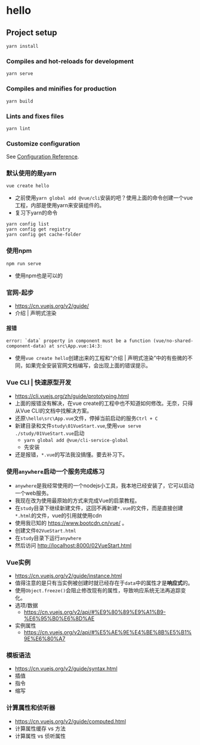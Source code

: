 # hello

## Project setup
```
yarn install
```

### Compiles and hot-reloads for development
```
yarn serve
```

### Compiles and minifies for production
```
yarn build
```

### Lints and fixes files
```
yarn lint
```

### Customize configuration
See [Configuration Reference](https://cli.vuejs.org/config/).

### 默认使用的是yarn

```
vue create hello
```

- 之前使用`yarn global add @vue/cli`安装的吧？使用上面的命令创建一个vue工程，内部是使用yarn来安装组件的。
- 复习下yarn的命令

```
yarn config list
yarn config get registry
yarn config get cache-folder
```

### 使用npm

```
npm run serve
```

- 使用npm也是可以的

### 官网-起步

- <https://cn.vuejs.org/v2/guide/>
- 介绍 | 声明式渲染

#### 报错

```
error: `data` property in component must be a function (vue/no-shared-component-data) at src\App.vue:14:3:
```

- 使用`vue create hello`创建出来的工程和“介绍 | 声明式渲染”中的有些微的不同，如果完全安装官网文档编写，会出现上面的错误提示。

### Vue CLI | 快速原型开发

- <https://cli.vuejs.org/zh/guide/prototyping.html>
- 上面的报错没有解决，在vue create的工程中也不知道如何修改。无奈，只得从Vue CLI的文档中找解决方案。
- 还原`\hello\src\App.vue`文件，停掉当前启动的服务`Ctrl + C`
- 新建目录和文件`study\01VueStart.vue`,使用`vue serve ./study/01VueStart.vue`启动
    - `yarn global add @vue/cli-service-global`
    - 先安装
- 还是报错，`*.vue`的写法我没搞懂。要去补习下。

### 使用`anywhere`启动一个服务完成练习

- `anywhere`是我经常使用的一个nodejs小工具，我本地已经安装了，它可以启动一个web服务。
- 我现在改为使用最原始的方式来完成Vue的启蒙教程。
- 在`study`目录下继续新建文件，这回不再新建`*.vue`的文件，而是直接创建`*.html`的文件，vue的引用就使用cdn
- 使用我已知的 <https://www.bootcdn.cn/vue/> 。
- 创建文件`02VueStart.html`
- 在`study`目录下运行`anywhere`
- 然后访问 <http://localhost:8000/02VueStart.html>

### Vue实例

- <https://cn.vuejs.org/v2/guide/instance.html>
- 值得注意的是只有当实例被创建时就已经存在于`data`中的属性才是**响应式**的。
- 使用`Object.freeze()`会阻止修改现有的属性，导致响应系统无法再追踪变化。
- 选项/数据
    - <https://cn.vuejs.org/v2/api/#%E9%80%89%E9%A1%B9-%E6%95%B0%E6%8D%AE>
- 实例属性
    - <https://cn.vuejs.org/v2/api/#%E5%AE%9E%E4%BE%8B%E5%B1%9E%E6%80%A7>

### 模板语法

- <https://cn.vuejs.org/v2/guide/syntax.html>
- 插值
- 指令
- 缩写

### 计算属性和侦听器

- <https://cn.vuejs.org/v2/guide/computed.html>
- 计算属性缓存 vs 方法
- 计算属性 vs 侦听属性
































